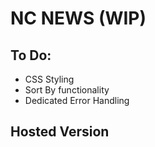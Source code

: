 # NC NEWS (WIP)

## To Do:
- CSS Styling
- Sort By functionality
- Dedicated Error Handling 

## Hosted Version

